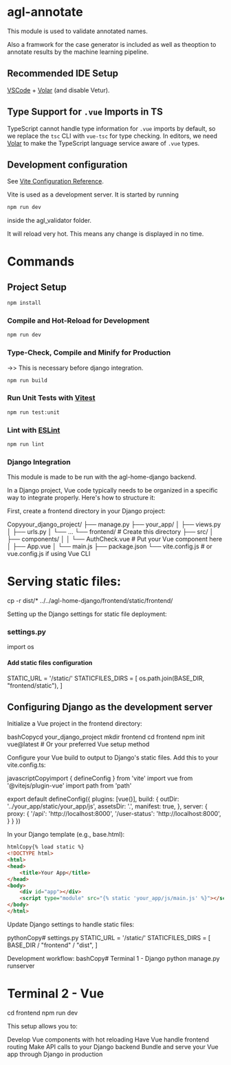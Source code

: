 # agl-annotate

This module is used to validate annotated names. 

Also a framwork for the case generator is included as well as theoption to annotate results by the machine learning pipeline.




## Recommended IDE Setup

[VSCode](https://code.visualstudio.com/) + [Volar](https://marketplace.visualstudio.com/items?itemName=Vue.volar) (and disable Vetur).

## Type Support for `.vue` Imports in TS

TypeScript cannot handle type information for `.vue` imports by default, so we replace the `tsc` CLI with `vue-tsc` for type checking. In editors, we need [Volar](https://marketplace.visualstudio.com/items?itemName=Vue.volar) to make the TypeScript language service aware of `.vue` types.

## Development configuration

See [Vite Configuration Reference](https://vitejs.dev/config/).

Vite is used as a development server. It is started by running 

```sh
npm run dev 
```

inside the agl_validator folder.

It will reload very hot. This means any change is displayed in no time.

# Commands

## Project Setup

```sh
npm install
```

### Compile and Hot-Reload for Development

```sh
npm run dev
```

### Type-Check, Compile and Minify for Production

->> This is necessary before django integration.

```sh
npm run build
```

### Run Unit Tests with [Vitest](https://vitest.dev/)

```sh
npm run test:unit
```

### Lint with [ESLint](https://eslint.org/)

```sh
npm run lint
```

### Django Integration

This module is made to be run with the agl-home-django backend.

In a Django project, Vue code typically needs to be organized in a specific way to integrate properly. Here's how to structure it:

First, create a frontend directory in your Django project:

Copyyour_django_project/
├── manage.py
├── your_app/
│   ├── views.py
│   ├── urls.py
│   └── ...
└── frontend/                  # Create this directory
    ├── src/
    │   ├── components/
    │   │   └── AuthCheck.vue  # Put your Vue component here
    │   ├── App.vue
    │   └── main.js
    ├── package.json
    └── vite.config.js         # or vue.config.js if using Vue CLI

# Serving static files:

cp -r dist/* ../../agl-home-django/frontend/static/frontend/

Setting up the Django settings for static file deployment:

### settings.py

import os

#### Add static files configuration
STATIC_URL = '/static/'
STATICFILES_DIRS = [
    os.path.join(BASE_DIR, "frontend/static"),
]

## Configuring Django as the development server

Initialize a Vue project in the frontend directory:

bashCopycd your_django_project
mkdir frontend
cd frontend
npm init vue@latest  # Or your preferred Vue setup method

Configure your Vue build to output to Django's static files. Add this to your vite.config.ts:

javascriptCopyimport { defineConfig } from 'vite'
import vue from '@vitejs/plugin-vue'
import path from 'path'

export default defineConfig({
  plugins: [vue()],
  build: {
    outDir: '../your_app/static/your_app/js',
    assetsDir: '.',
    manifest: true,
  },
  server: {
    proxy: {
      '/api': 'http://localhost:8000',
      '/user-status': 'http://localhost:8000',
    }
  }
})

In your Django template (e.g., base.html):
```html
htmlCopy{% load static %}
<!DOCTYPE html>
<html>
<head>
    <title>Your App</title>
</head>
<body>
    <div id="app"></div>
    <script type="module" src="{% static 'your_app/js/main.js' %}"></script>
</body>
</html>
```
Update Django settings to handle static files:

pythonCopy# settings.py
STATIC_URL = '/static/'
STATICFILES_DIRS = [
    BASE_DIR / "frontend" / "dist",
]

Development workflow:
bashCopy# Terminal 1 - Django
python manage.py runserver

# Terminal 2 - Vue
cd frontend
npm run dev


This setup allows you to:

Develop Vue components with hot reloading
Have Vue handle frontend routing
Make API calls to your Django backend
Bundle and serve your Vue app through Django in production


